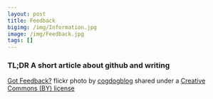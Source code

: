 ```yaml
---
layout: post
title: Feedback
bigimg: /img/Information.jpg
image: /img/Feedback.jpg
tags: []
---
```


### TL;DR A short article about github and writing 









<a title="Got Feedback?" href="https://flickr.com/photos/cogdog/14279306964">Got Feedback?</a> flickr photo by <a href="https://flickr.com/people/cogdog">cogdogblog</a> shared under a <a href="https://creativecommons.org/licenses/by/2.0/">Creative Commons (BY) license</a> </small>

